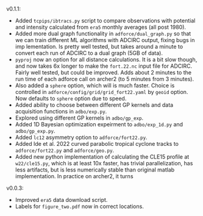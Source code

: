 v0.1.1:
- Added `tcpips/ibtracs.py` script to compare observations with potential and intensity calculated from `era5` monthly averages (all post 1980).
- Added more dual graph functionality in `adforce/dual_graph.py` so that we can train different ML algorithms with ADCIRC output, fixing bugs in imp lementation. Is pretty well tested, but takes around a minute to convert each run of ADCIRC to a dual graph (5GB of data).
- `pyproj` now an option for all distance calculations. It is a bit slow though, and now takes 6x longer to make the `fort.22.nc` input file for ADCIRC. Fairly well tested, but could be improved. Adds about 2 minutes to the run time of each adforce call on archer2 (to 5 minutes from 3 minutes).
- Also added a `sphere` option, which will is much faster. Choice is controlled in `adforce/config/grid/grid_fort22.yaml` by `geoid` option. Now defaults to `sphere` option due to speed.
- Added ability to choose between different GP kernels and data acquisition functions in `adbo/exp.py`.
- Explored using different GP kernels in `adbo/gp_exp`.
- Added 1D Bayesian optimization expeirment to `adbo/exp_1d.py` and `adbo/gp_exp.py`.
- Added `lc12` asymmetry option to `adforce/fort22.py`.
- Added Ide et al. 2022 curved parabolic tropical cyclone tracks to `adforce/fort22.py` and `adforce/geo.py`.
- Added new python implementation of calculating the CLE15 profile at `w22/cle15.py`, which is at least 10x faster, has trivial parallelization, has less artifacts, but is less numerically stable than original matlab implementation. In practice on archer2, it turns 

v0.0.3:
- Improved `era5` data download script.
- Labels for `figure_two.pdf` now in correct locations.
